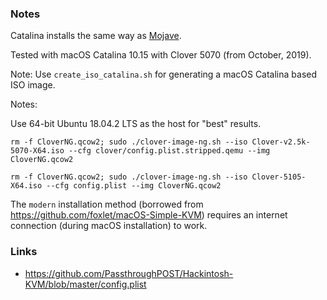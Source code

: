 ### Notes

Catalina installs the same way as [Mojave](../Mojave/README.md).

Tested with macOS Catalina 10.15 with Clover 5070 (from October, 2019).

Note: Use `create_iso_catalina.sh` for generating a macOS Catalina based ISO
image.

Notes:

Use 64-bit Ubuntu 18.04.2 LTS as the host for "best" results.

`rm -f CloverNG.qcow2; sudo ./clover-image-ng.sh --iso Clover-v2.5k-5070-X64.iso --cfg clover/config.plist.stripped.qemu --img CloverNG.qcow2`

`rm -f CloverNG.qcow2; sudo ./clover-image-ng.sh --iso Clover-5105-X64.iso --cfg config.plist --img CloverNG.qcow2`

The `modern` installation method (borrowed from https://github.com/foxlet/macOS-Simple-KVM) requires an internet connection
(during macOS installation) to work.

### Links

* https://github.com/PassthroughPOST/Hackintosh-KVM/blob/master/config.plist
